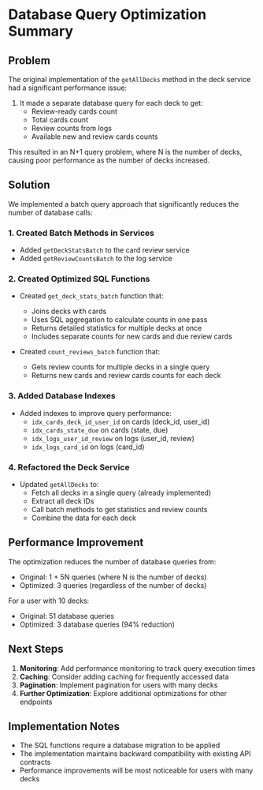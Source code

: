 # Database Query Optimization Summary

## Problem

The original implementation of the `getAllDecks` method in the deck service had a significant performance issue:

1. It made a separate database query for each deck to get:
   - Review-ready cards count
   - Total cards count
   - Review counts from logs
   - Available new and review cards counts

This resulted in an N+1 query problem, where N is the number of decks, causing poor performance as the number of decks increased.

## Solution

We implemented a batch query approach that significantly reduces the number of database calls:

### 1. Created Batch Methods in Services

- Added `getDeckStatsBatch` to the card review service
- Added `getReviewCountsBatch` to the log service

### 2. Created Optimized SQL Functions

- Created `get_deck_stats_batch` function that:
  - Joins decks with cards
  - Uses SQL aggregation to calculate counts in one pass
  - Returns detailed statistics for multiple decks at once
  - Includes separate counts for new cards and due review cards

- Created `count_reviews_batch` function that:
  - Gets review counts for multiple decks in a single query
  - Returns new cards and review cards counts for each deck

### 3. Added Database Indexes

- Added indexes to improve query performance:
  - `idx_cards_deck_id_user_id` on cards (deck_id, user_id)
  - `idx_cards_state_due` on cards (state, due)
  - `idx_logs_user_id_review` on logs (user_id, review)
  - `idx_logs_card_id` on logs (card_id)

### 4. Refactored the Deck Service

- Updated `getAllDecks` to:
  - Fetch all decks in a single query (already implemented)
  - Extract all deck IDs
  - Call batch methods to get statistics and review counts
  - Combine the data for each deck

## Performance Improvement

The optimization reduces the number of database queries from:
- Original: 1 + 5N queries (where N is the number of decks)
- Optimized: 3 queries (regardless of the number of decks)

For a user with 10 decks:
- Original: 51 database queries
- Optimized: 3 database queries (94% reduction)

## Next Steps

1. **Monitoring**: Add performance monitoring to track query execution times
2. **Caching**: Consider adding caching for frequently accessed data
3. **Pagination**: Implement pagination for users with many decks
4. **Further Optimization**: Explore additional optimizations for other endpoints

## Implementation Notes

- The SQL functions require a database migration to be applied
- The implementation maintains backward compatibility with existing API contracts
- Performance improvements will be most noticeable for users with many decks 
